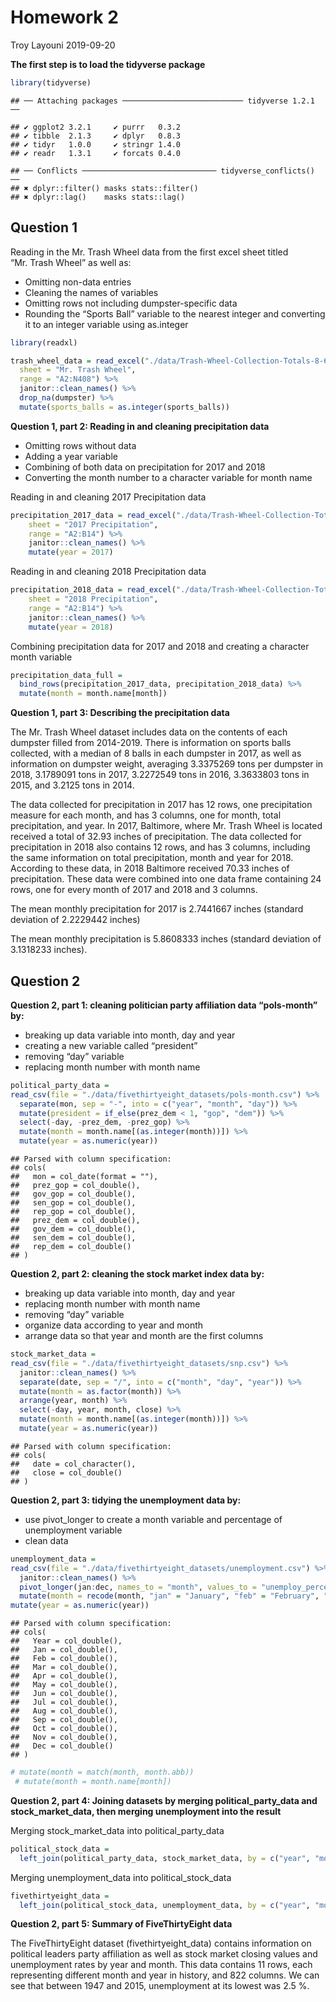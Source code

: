 Homework 2
================
Troy Layouni
2019-09-20

**The first step is to load the tidyverse
    package**

``` r
library(tidyverse) 
```

    ## ── Attaching packages ─────────────────────────── tidyverse 1.2.1 ──

    ## ✔ ggplot2 3.2.1     ✔ purrr   0.3.2
    ## ✔ tibble  2.1.3     ✔ dplyr   0.8.3
    ## ✔ tidyr   1.0.0     ✔ stringr 1.4.0
    ## ✔ readr   1.3.1     ✔ forcats 0.4.0

    ## ── Conflicts ────────────────────────────── tidyverse_conflicts() ──
    ## ✖ dplyr::filter() masks stats::filter()
    ## ✖ dplyr::lag()    masks stats::lag()

## Question 1

Reading in the Mr. Trash Wheel data from the first excel sheet titled
“Mr. Trash Wheel” as well as:

  - Omitting non-data entries
  - Cleaning the names of variables
  - Omitting rows not including dumpster-specific data
  - Rounding the “Sports Ball” variable to the nearest integer and
    converting it to an integer variable using as.integer

<!-- end list -->

``` r
library(readxl)

trash_wheel_data = read_excel("./data/Trash-Wheel-Collection-Totals-8-6-19.xlsx",
  sheet = "Mr. Trash Wheel", 
  range = "A2:N408") %>% 
  janitor::clean_names() %>%
  drop_na(dumpster) %>% 
  mutate(sports_balls = as.integer(sports_balls))
```

**Question 1, part 2: Reading in and cleaning precipitation data**

  - Omitting rows without data
  - Adding a year variable
  - Combining of both data on precipitation for 2017 and 2018
  - Converting the month number to a character variable for month name

Reading in and cleaning 2017 Precipitation
data

``` r
precipitation_2017_data = read_excel("./data/Trash-Wheel-Collection-Totals-8-6-19.xlsx",
    sheet = "2017 Precipitation",
    range = "A2:B14") %>% 
    janitor::clean_names() %>%
    mutate(year = 2017) 
```

Reading in and cleaning 2018 Precipitation
data

``` r
precipitation_2018_data = read_excel("./data/Trash-Wheel-Collection-Totals-8-6-19.xlsx",
    sheet = "2018 Precipitation",
    range = "A2:B14") %>% 
    janitor::clean_names() %>%
    mutate(year = 2018)    
```

Combining precipitation data for 2017 and 2018 and creating a character
month variable

``` r
precipitation_data_full =
  bind_rows(precipitation_2017_data, precipitation_2018_data) %>% 
  mutate(month = month.name[month])
```

**Question 1, part 3: Describing the precipitation data**

The Mr. Trash Wheel dataset includes data on the contents of each
dumpster filled from 2014-2019. There is information on sports balls
collected, with a median of 8 balls in each dumpster in 2017, as well as
information on dumpster weight, averaging 3.3375269 tons per dumpster in
2018, 3.1789091 tons in 2017, 3.2272549 tons in 2016, 3.3633803 tons in
2015, and 3.2125 tons in 2014.

The data collected for precipitation in 2017 has 12 rows, one
precipitation measure for each month, and has 3 columns, one for month,
total precipitation, and year. In 2017, Baltimore, where Mr. Trash Wheel
is located received a total of 32.93 inches of precipitation. The data
collected for precipitation in 2018 also contains 12 rows, and has 3
columns, including the same information on total precipitation, month
and year for 2018. According to these data, in 2018 Baltimore received
70.33 inches of precipitation. These data were combined into one data
frame containing 24 rows, one for every month of 2017 and 2018 and 3
columns.

The mean monthly precipitation for 2017 is 2.7441667 inches (standard
deviation of 2.2229442 inches)

The mean monthly precipitation is 5.8608333 inches (standard deviation
of 3.1318233 inches).

## Question 2

**Question 2, part 1: cleaning politician party affiliation data
“pols-month” by:**

  - breaking up data variable into month, day and year
  - creating a new variable called “president”
  - removing “day” variable
  - replacing month number with month name

<!-- end list -->

``` r
political_party_data = 
read_csv(file = "./data/fivethirtyeight_datasets/pols-month.csv") %>%
  separate(mon, sep = "-", into = c("year", "month", "day")) %>% 
  mutate(president = if_else(prez_dem < 1, "gop", "dem")) %>% 
  select(-day, -prez_dem, -prez_gop) %>% 
  mutate(month = month.name[(as.integer(month))]) %>% 
  mutate(year = as.numeric(year))
```

    ## Parsed with column specification:
    ## cols(
    ##   mon = col_date(format = ""),
    ##   prez_gop = col_double(),
    ##   gov_gop = col_double(),
    ##   sen_gop = col_double(),
    ##   rep_gop = col_double(),
    ##   prez_dem = col_double(),
    ##   gov_dem = col_double(),
    ##   sen_dem = col_double(),
    ##   rep_dem = col_double()
    ## )

**Question 2, part 2: cleaning the stock market index data by:**

  - breaking up data variable into month, day and year
  - replacing month number with month name
  - removing “day” variable
  - organize data according to year and month
  - arrange data so that year and month are the first columns

<!-- end list -->

``` r
stock_market_data = 
read_csv(file = "./data/fivethirtyeight_datasets/snp.csv") %>%
  janitor::clean_names() %>% 
  separate(date, sep = "/", into = c("month", "day", "year")) %>% 
  mutate(month = as.factor(month)) %>% 
  arrange(year, month) %>%
  select(-day, year, month, close) %>% 
  mutate(month = month.name[(as.integer(month))]) %>% 
  mutate(year = as.numeric(year))
```

    ## Parsed with column specification:
    ## cols(
    ##   date = col_character(),
    ##   close = col_double()
    ## )

**Question 2, part 3: tidying the unemployment data by:**

  - use pivot\_longer to create a month variable and percentage of
    unemployment variable
  - clean data

<!-- end list -->

``` r
unemployment_data = 
read_csv(file = "./data/fivethirtyeight_datasets/unemployment.csv") %>%
  janitor::clean_names() %>% 
  pivot_longer(jan:dec, names_to = "month", values_to = "unemploy_percent") %>% 
  mutate(month = recode(month, "jan" = "January", "feb" = "February", "mar" = "March", "apr" = "April", "jun" = "June", "jul" = "July", "aug" = "August", "sep" = "September", "oct" = "October", "nov" = "November", "dec" = "December")) %>% 
mutate(year = as.numeric(year))
```

    ## Parsed with column specification:
    ## cols(
    ##   Year = col_double(),
    ##   Jan = col_double(),
    ##   Feb = col_double(),
    ##   Mar = col_double(),
    ##   Apr = col_double(),
    ##   May = col_double(),
    ##   Jun = col_double(),
    ##   Jul = col_double(),
    ##   Aug = col_double(),
    ##   Sep = col_double(),
    ##   Oct = col_double(),
    ##   Nov = col_double(),
    ##   Dec = col_double()
    ## )

``` r
# mutate(month = match(month, month.abb)) 
 # mutate(month = month.name[month]) 
```

**Question 2, part 4: Joining datasets by merging political\_party\_data
and stock\_market\_data, then merging unemployment into the result**

Merging stock\_market\_data into political\_party\_data

``` r
political_stock_data = 
  left_join(political_party_data, stock_market_data, by = c("year", "month"))
```

Merging unemployment\_data into political\_stock\_data

``` r
fivethirtyeight_data = 
  left_join(political_stock_data, unemployment_data, by = c("year", "month"))
```

**Question 2, part 5: Summary of FiveThirtyEight data**

The FiveThirtyEight dataset (fivethirtyeight\_data) contains information
on political leaders party affiliation as well as stock market closing
values and unemployment rates by year and month. This data contains 11
rows, each representing different month and year in history, and 822
columns. We can see that between 1947 and 2015, unemployment at its
lowest was 2.5 %.
